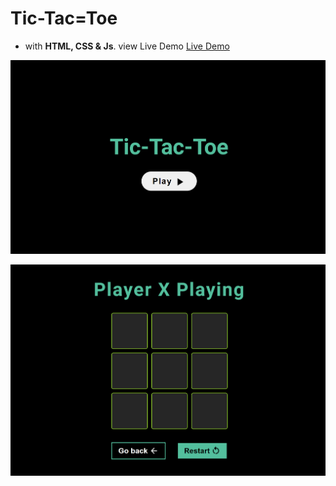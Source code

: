 # Tic-Tac=Toe
* with **HTML, CSS & Js**.
view Live Demo [Live Demo](https://regan-mu.github.io/Library/)

![Screenshot](/images/Screenshot1.png)

![Screenshot](/images/Screenshot2.png)